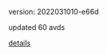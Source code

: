 version: 2022031010-e66d

updated 60 avds

[details](https://github.com/0x74f917491bfa7ebfa379/ali_avd_db/blob/master/change_log/2022/03/10/10/e66d.txt)